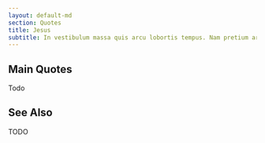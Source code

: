 ```yaml
---
layout: default-md
section: Quotes
title: Jesus
subtitle: In vestibulum massa quis arcu lobortis tempus. Nam pretium arcu in odio vulputate luctus.
---
```


## Main Quotes

Todo


## See Also

TODO